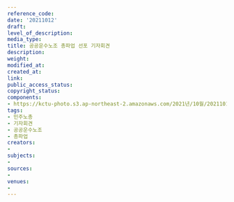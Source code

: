 ```yaml
---
reference_code: 
date: '20211012'
draft: 
level_of_description: 
media_type: 
title: 공공운수노조 총파업 선포 기자회견
description: 
weight: 
modified_at: 
created_at: 
link: 
public_access_status: 
copyright_status: 
components:
- https://kctu-photo.s3.ap-northeast-2.amazonaws.com/2021년/10월/20211012-공공운수노조+총파업+선포+기자회견_민주노총_기자회견_공공운수노조_총파업/_1D29307.jpg
tags:
- 민주노총
- 기자회견
- 공공운수노조
- 총파업
creators:
- 
subjects:
- 
sources:
- 
venues:
- 
---
```

